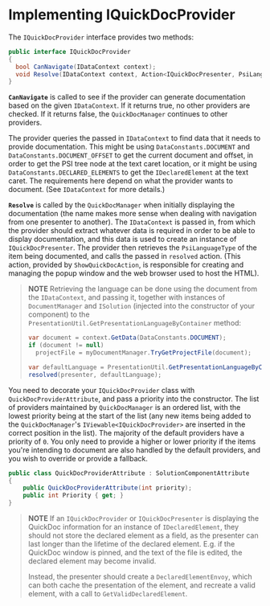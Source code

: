 ---
---

# Implementing IQuickDocProvider

The `IQuickDocProvider` interface provides two methods:

```csharp
public interface IQuickDocProvider
{
  bool CanNavigate(IDataContext context);
  void Resolve(IDataContext context, Action<IQuickDocPresenter, PsiLanguageType> resolved);
}
```

**`CanNavigate`** is called to see if the provider can generate documentation based on the given `IDataContext`. If it returns true, no other providers are checked. If it returns false, the `QuickDocManager` continues to other providers. 
    
The provider queries the passed in `IDataContext` to find data that it needs to provide documentation. This might be using `DataConstants.DOCUMENT` and `DataConstants.DOCUMENT_OFFSET` to get the current document and offset, in order to get the PSI tree node at the text caret location, or it might be using `DataConstants.DECLARED_ELEMENTS` to get the `IDeclaredElement` at the text caret. The requirements here depend on what the provider wants to document. (See `IDataContext` for more details.)

**`Resolve`** is called by the `QuickDocManager` when initially displaying the documentation (the name makes more sense when dealing with navigation from one presenter to another). The `IDataContext` is passed in, from which the provider should extract whatever data is required in order to be able to display documentation, and this data is used to create an instance of `IQuickDocPresenter`. The provider then retrieves the `PsiLanguageType` of the item being documented, and calls the passed in `resolved` action. (This action, provided by `ShowQuickDocAction`, is responsible for creating and managing the popup window and the web browser used to host the HTML).

> **NOTE** Retrieving the language can be done using the document from the `IDataContext`, and passing it, together with instances of `DocumentManager` and `ISolution` (injected into the constructor of your component) to the `PresentationUtil.GetPresentationLanguageByContainer` method:
>
> ```csharp
> var document = context.GetData(DataConstants.DOCUMENT);
> if (document != null)
>   projectFile = myDocumentManager.TryGetProjectFile(document);
>
> var defaultLanguage = PresentationUtil.GetPresentationLanguageByContainer(projectFile, mySolution);
> resolved(presenter, defaultLanguage);
> ```
  
You need to decorate your `IQuickDocProvider` class with `QuickDocProviderAttribute`, and pass a priority into the constructor. The list of providers maintained by `QuickDocManager` is an ordered list, with the lowest priority being at the start of the list (any new items being added to the `QuickDocManager`'s `IViewable<IQuickDocProvider>` are inserted in the correct position in the list). The majority of the default providers have a priority of `0`. You only need to provide a higher or lower priority if the items you're intending to document are also handled by the default providers, and you wish to override or provide a fallback.

```csharp
public class QuickDocProviderAttribute : SolutionComponentAttribute
{
	public QuickDocProviderAttribute(int priority);
	public int Priority { get; }
}
```

> **NOTE** If an `IQuickDocProvider` or `IQuickDocPresenter` is displaying the QuickDoc information for an instance of `IDeclaredElement`, they should not store the declared element as a field, as the presenter can last longer than the lifetime of the declared element. E.g. if the QuickDoc window is pinned, and the text of the file is edited, the declared element may become invalid.
>
> Instead, the presenter should create a `DeclaredElementEnvoy`, which can both cache the presentation of the element, and recreate a valid element, with a call to `GetValidDeclaredElement`.
